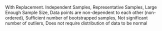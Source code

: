 With Replacement. Independent Samples, Representative Samples, Large Enough Sample Size, Data points are non-dependent to each other (non-ordered), Sufficient number of bootstrapped samples, Not significant number of outliers, Does not require distribution of data to be normal
